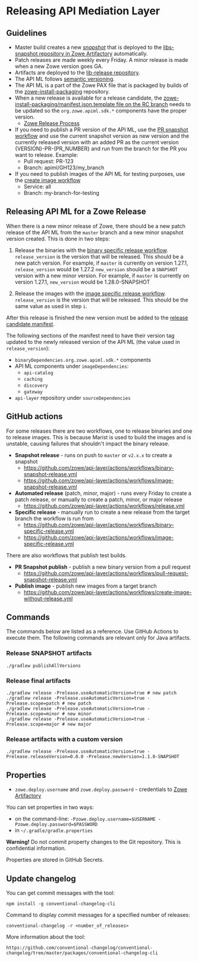 # Releasing API Mediation Layer

## Guidelines

- Master build creates a new [_snapshot_](https://stackoverflow.com/questions/5901378/what-exactly-is-a-maven-snapshot-and-why-do-we-need-it) that is deployed to the [libs-snapshot repository in Zowe Artifactory](https://zowe.jfrog.io/zowe/libs-snapshot/org/zowe/apiml/sdk/ ) automatically.
- Patch releases are made weekly every Friday. A minor release is made when a new Zowe version goes GA.
- Artifacts are deployed to the [lib-release repository](https://zowe.jfrog.io/zowe/libs-release/org/zowe/apiml/sdk/).
- The API ML follows [semantic versioning](https://semver.org/).
- The API ML is a part of the Zowe PAX file that is packaged by builds of the [zowe-install-packaging](https://github.com/zowe/zowe-install-packaging/) repository.
- When a new release is available for a release candidate, the [zowe-install-packaging/manifest.json.template file on the RC branch](https://github.com/zowe/zowe-install-packaging/blob/rc/manifest.json.template) needs to be updated so the `org.zowe.apiml.sdk.*` components have the proper version.
  - [Zowe Release Process](https://github.com/zowe/community/blob/master/Technical-Steering-Committee/release.md)
- If you need to publish a PR version of the API ML, use the [PR snapshot workflow](https://github.com/zowe/api-layer/actions/workflows/pull-request-snapshot-release.yml) and use the current snapshot version as new version and the currently released version with an added PR as the current version {VERSION}-PR-{PR_NUMBER} and run from the branch for the PR you want to release. Example:
  - Pull request: PR-123
  - Branch: apiml/GH123/my_branch
- If you need to publish images of the API ML for testing purposes, use the [create image workflow](https://github.com/zowe/api-layer/actions/workflows/create-image-without-release.yml)
  - Service: all
  - Branch: my-branch-for-testing

## Releasing API ML for a Zowe Release

When there is a new minor release of Zowe, there should be a new patch release of the API ML from the `master` branch and a new minor snapshot version created.
This is done in two steps:
 
1. Release the binaries with the [binary specific release workflow](https://github.com/zowe/api-layer/actions/workflows/binary-specific-release.yml).
    `release_version` is the version that will be released. This should be a new patch version. For example, if `master` is currently on version 1.27.1, `release_version` would be 1.27.2
    `new_version` should be a `SNAPSHOT` version with a new minor version. For example, if `master` is currently on version 1.27.1, `new_version` would be 1.28.0-SNAPSHOT

2. Release the images with the [image specific release workflow](https://github.com/zowe/api-layer/actions/workflows/image-specific-release.yml).
    `release_version` is the version that will be released. This should be the same value as used in step `i`.

After this release is finished the new version must be added to the [release candidate manifest](https://github.com/zowe/zowe-install-packaging/blob/rc/manifest.json.template).

The following sections of the manifest need to have their version tag updated to the newly released version of the API ML (the value used in `release_version`):
* `binaryDependencies.org.zowe.apiml.sdk.*` components
* API ML components under `imageDependencies`:
  * `api-catalog`
  * `caching`
  * `discovery`
  * `gateway`
* `api-layer` repository under `sourceDependencies`
  
## GitHub actions

For some releases there are two workflows, one to release binaries and one to release images. This is because Marist is used to build the images and is unstable,
causing failures that shouldn't impact the binary release.

- **Snapshot release** - runs on push to `master` or `v2.x.x` to create a snapshot
  - https://github.com/zowe/api-layer/actions/workflows/binary-snapshot-release.yml
  - https://github.com/zowe/api-layer/actions/workflows/image-snapshot-release.yml
- **Automated release** (patch, minor, major) - runs every Friday to create a patch release, or manually to create a patch, minor, or major release
  - https://github.com/zowe/api-layer/actions/workflows/release.yml
- **Specific release** - manually run to create a new release from the target branch the workflow is run from 
  - https://github.com/zowe/api-layer/actions/workflows/binary-specific-release.yml
  - https://github.com/zowe/api-layer/actions/workflows/image-specific-release.yml

There are also workflows that publish test builds.

- **PR Snapshot publish** - publish a new binary version from a pull request
  - https://github.com/zowe/api-layer/actions/workflows/pull-request-snapshot-release.yml
- **Publish image** - publish new images from a target branch
    - https://github.com/zowe/api-layer/actions/workflows/create-image-without-release.yml

## Commands

The commands below are listed as a reference. Use GitHub Actions to execute them. The following commands are relevant only for Java artifacts. 

### Release SNAPSHOT artifacts

```shell
./gradlew publishAllVersions
```

### Release final artifacts

```shell
./gradlew release -Prelease.useAutomaticVersion=true # new patch
./gradlew release -Prelease.useAutomaticVersion=true -Prelease.scope=patch # new patch
./gradlew release -Prelease.useAutomaticVersion=true -Prelease.scope=minor # new minor
./gradlew release -Prelease.useAutomaticVersion=true -Prelease.scope=major # new major
```

### Release artifacts with a custom version

```shell
./gradlew release -Prelease.useAutomaticVersion=true -Prelease.releaseVersion=0.0.0 -Prelease.newVersion=1.1.0-SNAPSHOT
```

## Properties

- `zowe.deploy.username` and `zowe.deploy.password` - credentials to [Zowe Artifactory](https://zowe.jfrog.io/)

You can set properties in two ways:

- on the command-line: `-Pzowe.deploy.username=$USERNAME -Pzowe.deploy.password=$PASSWORD`
- in `~/.gradle/gradle.properties`

**Warning!** Do not commit property changes to the Git repository. This is confidential information.

Properties are stored in GitHub Secrets.

## Update changelog

You can get commit messages with the tool:

`npm install -g conventional-changelog-cli`

Command to display commit messages for a specified number of releases:

`conventional-changelog -r <number_of_releases>`

More information about the tool:

`https://github.com/conventional-changelog/conventional-changelog/tree/master/packages/conventional-changelog-cli`

